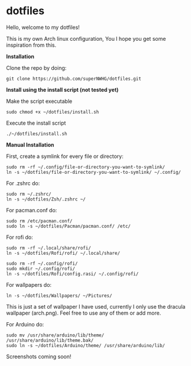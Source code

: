 # dotfiles
Hello, welcome to my dotfiles!

This is my own Arch linux configuration, You I hope you get some inspiration from this.

**Installation**

Clone the repo by doing:
```shell
git clone https://github.com/superNWHG/dotfiles.git
```
**Install using the install script (not tested yet)**

Make the script executable
```shell
sudo chmod +x ~/dotfiles/install.sh
```

Execute the install script
```shell
./~/dotfiles/install.sh
```



**Manual Installation**

First, create a symlink for every file or directory:
```shell
sudo rm -rf ~/.config/file-or-directory-you-want-to-symlink/
ln -s ~/dotfiles/file-or-directory-you-want-to-symlink/ ~/.config/
```

For .zshrc do:
```shell
sudo rm ~/.zshrc/
ln -s ~/dotfiles/Zsh/.zshrc ~/
```

For pacman.conf do:
```shell
sudo rm /etc/pacman.conf/
sudo ln -s ~/dotfiles/Pacman/pacman.conf/ /etc/
```

For rofi do:
```shell
sudo rm -rf ~/.local/share/rofi/
ln -s ~/dotfiles/Rofi/rofi/ ~/.local/share/

sudo rm -rf ~/.config/rofi/
sudo mkdir ~/.config/rofi/
ln -s ~/dotfiles/Rofi/config.rasi/ ~/.config/rofi/
```

For wallpapers do:
```shell
ln -s ~/dotfiles/Wallpapers/ ~/Pictures/
```
This is just a set of wallpaper I have used, currently I only use the dracula wallpaper (arch.png). Feel free to use any of them or add more.

For Arduino do:
```shell
sudo mv /usr/share/arduino/lib/theme/ /usr/share/arduino/lib/theme.bak/
sudo ln -s ~/dotfiles/Arduino/theme/ /usr/share/arduino/lib/
```

Screenshots coming soon!
